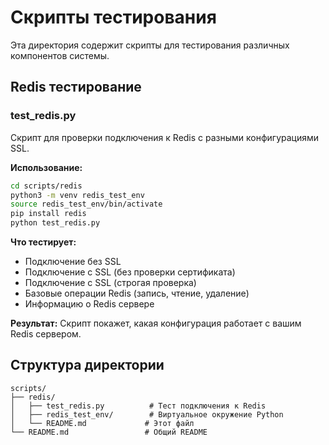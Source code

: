 # Скрипты тестирования

Эта директория содержит скрипты для тестирования различных компонентов системы.

## Redis тестирование

### test_redis.py
Скрипт для проверки подключения к Redis с разными конфигурациями SSL.

**Использование:**
```bash
cd scripts/redis
python3 -m venv redis_test_env
source redis_test_env/bin/activate
pip install redis
python test_redis.py
```

**Что тестирует:**
- Подключение без SSL
- Подключение с SSL (без проверки сертификата)
- Подключение с SSL (строгая проверка)
- Базовые операции Redis (запись, чтение, удаление)
- Информацию о Redis сервере

**Результат:**
Скрипт покажет, какая конфигурация работает с вашим Redis сервером.

## Структура директории

```
scripts/
├── redis/
│   ├── test_redis.py          # Тест подключения к Redis
│   ├── redis_test_env/        # Виртуальное окружение Python
│   └── README.md             # Этот файл
└── README.md                 # Общий README
